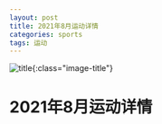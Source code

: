 ```yaml
---
layout: post
title: 2021年8月运动详情
categories: sports 
tags: 运动
---
```


![title](https://image.sideproject.cn/titlex/title_053.jpg){:class="image-title"}

2021年8月运动详情
=================